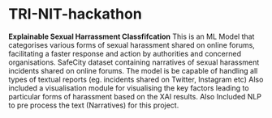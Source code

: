 # TRI-NIT-hackathon
**Explainable Sexual Harrassment Classfifcation**
This is an ML Model that categorises various forms of sexual harassment shared on online forums, facilitating a faster response and action by authorities and concerned organisations. SafeCity dataset containing narratives of sexual harassment incidents shared on online forums. The model is be capable of handling all types of textual reports (eg. incidents shared on Twitter, Instagram etc) Also included a visualisation module for visualising the key factors leading to particular forms of harassment based on the XAI results. Also Included NLP to pre process the text (Narratives) for this project.
